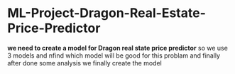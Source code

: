 # ML-Project-Dragon-Real-Estate-Price-Predictor
**we need to create a model for Dragon real state price predictor**
so we use 3 models and nfind which model will be good for this problam 
and finally after done some analysis we finally create the model
